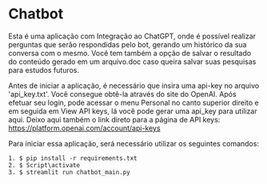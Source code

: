 # Chatbot
Esta é uma aplicação com Integração ao ChatGPT, onde é possível realizar perguntas que serão respondidas pelo bot, gerando um histórico da sua conversa com o mesmo. Você tem também a opção de salvar o resultado do conteúdo gerado em um arquivo.doc caso queira salvar suas pesquisas para estudos futuros.

Antes de iniciar a aplicação, é necessário que insira uma api-key no arquivo 'api_key.txt'. Você consegue obtê-la através do site do OpenAI. Após efetuar seu login, pode acessar o menu Personal no canto superior direito e em seguida em View API keys, lá você pode gerar uma api_key para utilizar aqui. 
Deixo aqui também o link direto para a página de API keys: https://platform.openai.com/account/api-keys

Para iniciar essa aplicação, será necessário utilizar os seguintes comandos:

    1. $ pip install -r requirements.txt
    2. $ Script\activate
    3. $ streamlit run chatbot_main.py
